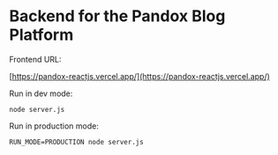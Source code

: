 # Backend for the Pandox Blog Platform

Frontend URL:

[https://pandox-reactjs.vercel.app/](https://pandox-reactjs.vercel.app/)


Run in dev mode: 
```
node server.js
```

Run in production mode:
```
RUN_MODE=PRODUCTION node server.js
```
